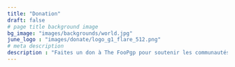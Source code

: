 ```yaml
---
title: "Donation"
draft: false
# page title background image
bg_image: "images/backgrounds/world.jpg"
june_logo : "images/donate/logo_g1_flare_512.png"
# meta description
description : "Faites un don à The FooPgp pour soutenir les communautés open source."
---
```

